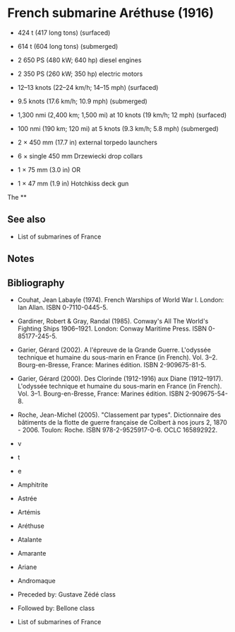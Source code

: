 # French submarine Aréthuse (1916)

 - 424 t (417 long tons) (surfaced)
 - 614 t (604 long tons) (submerged)

 - 2 650 PS (480 kW; 640 hp) diesel engines
 - 2 350 PS (260 kW; 350 hp) electric motors

 - 12–13 knots (22–24 km/h; 14–15 mph) (surfaced)
 - 9.5 knots (17.6 km/h; 10.9 mph) (submerged)

 - 1,300 nmi (2,400 km; 1,500 mi) at 10 knots (19 km/h; 12 mph) (surfaced)
 - 100 nmi (190 km; 120 mi) at 5 knots (9.3 km/h; 5.8 mph) (submerged)

 - 2 × 450 mm (17.7 in) external torpedo launchers
 - 6 × single 450 mm Drzewiecki drop collars
 - 1 × 75 mm (3.0 in) OR
 - 1 × 47 mm (1.9 in) Hotchkiss deck gun

The **
## See also

 - List of submarines of France

## Notes

## Bibliography

 - Couhat, Jean Labayle (1974). French Warships of World War I. London: Ian Allan. ISBN 0-7110-0445-5.
 - Gardiner, Robert & Gray, Randal (1985). Conway's All The World's Fighting Ships 1906–1921. London: Conway Maritime Press. ISBN 0-85177-245-5.
 - Garier, Gérard (2002). A l'épreuve de la Grande Guerre. L'odyssée technique et humaine du sous-marin en France (in French). Vol. 3–2. Bourg-en-Bresse, France: Marines édition. ISBN 2-909675-81-5.
 - Garier, Gérard (2000). Des Clorinde (1912-1916) aux Diane (1912–1917). L'odyssée technique et humaine du sous-marin en France (in French). Vol. 3–1. Bourg-en-Bresse, France: Marines édition. ISBN 2-909675-54-8.
 - Roche, Jean-Michel (2005). "Classement par types". Dictionnaire des bâtiments de la flotte de guerre française de Colbert à nos jours 2, 1870 - 2006. Toulon: Roche. ISBN 978-2-9525917-0-6. OCLC 165892922.

 - v
 - t
 - e

 - Amphitrite
 - Astrée
 - Artémis
 - Aréthuse
 - Atalante
 - Amarante
 - Ariane
 - Andromaque

 - Preceded by: Gustave Zédé class
 - Followed by: Bellone class

 - List of submarines of France

